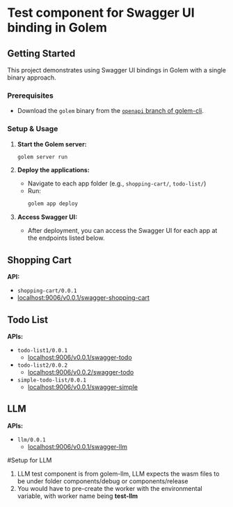 # Test component for Swagger UI binding in Golem

## Getting Started

This project demonstrates using Swagger UI bindings in Golem with a single binary approach.

### Prerequisites
- Download the `golem` binary from the [`openapi` branch of golem-cli](https://github.com/Nanashi-lab/golem-cli/tree/openapi).

### Setup & Usage

1. **Start the Golem server:**
   ```sh
   golem server run
   ```

2. **Deploy the applications:**
   - Navigate to each app folder (e.g., `shopping-cart/`, `todo-list/`)
   - Run:
     ```sh
     golem app deploy
     ```

3. **Access Swagger UI:**
   - After deployment, you can access the Swagger UI for each app at the endpoints listed below.

## Shopping Cart

**API:**
- `shopping-cart/0.0.1`
- [localhost:9006/v0.0.1/swagger-shopping-cart](http://localhost:9006/v0.0.1/swagger-shopping-cart)

## Todo List

**APIs:**
- `todo-list1/0.0.1`
  - [localhost:9006/v0.0.1/swagger-todo](http://localhost:9006/v0.0.1/swagger-todo)
- `todo-list2/0.0.2`
  - [localhost:9006/v0.0.2/swagger-todo](http://localhost:9006/v0.0.2/swagger-todo)
- `simple-todo-list/0.0.1`
  - [localhost:9006/v0.0.1/swagger-simple](http://localhost:9006/v0.0.1/swagger-simple)

## LLM

**APIs:**
- `llm/0.0.1`
  - [localhost:9006/v0.0.1/swagger-llm](http://localhost:9006/v0.0.1/swagger-llm)

#Setup for LLM
  1. LLM test component is from golem-llm, LLM expects the wasm files to be under folder components/debug or components/release
  2. You would have to pre-create the worker with the environmental variable, with worker name being **test-llm**

 





